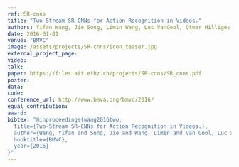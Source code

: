 ```yaml
---
ref: SR-cnns
title: "Two-Stream SR-CNNs for Action Recognition in Videos."
authors: Yifan Wang, Jie Song, Limin Wang, Luc VanGool, Otmar Hilliges
date: 2016-01-01
venue: "BMVC"
image: /assets/projects/SR-cnns/icon_teaser.jpg
external_project_page: 
video: 
talk: 
paper: https://files.ait.ethz.ch/projects/SR-cnns/SR_cnns.pdf
poster: 
data: 
code: 
conference_url: http://www.bmva.org/bmvc/2016/
equal_contribution: 
award: 
bibtex: "@inproceedings{wang2016two,
  title={Two-Stream SR-CNNs for Action Recognition in Videos.},
  author={Wang, Yifan and Song, Jie and Wang, Limin and Van Gool, Luc and Hilliges, Otmar},
  booktitle={BMVC},
  year={2016}
}"
---
```

